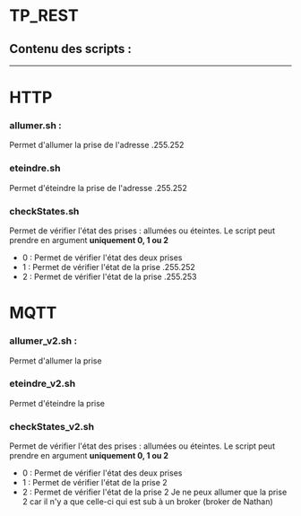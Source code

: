 # TP_REST

## Contenu des scripts :

---
# HTTP

### allumer.sh :
 Permet d'allumer la prise de l'adresse .255.252
 
### eteindre.sh
  Permet d'éteindre la prise de l'adresse .255.252
  
### checkStates.sh
  Permet de vérifier l'état des prises : allumées ou éteintes.
  Le script peut prendre en argument **uniquement 0, 1 ou 2**
  
   - 0 : Permet de vérifier l'état des deux prises
   - 1 : Permet de vérifier l'état de la prise .255.252
   - 2 : Permet de vérifier l'état de la prise .255.253

# MQTT

### allumer_v2.sh :
 Permet d'allumer la prise
 
### eteindre_v2.sh
  Permet d'éteindre la prise
  
### checkStates_v2.sh
  Permet de vérifier l'état des prises : allumées ou éteintes.
  Le script peut prendre en argument **uniquement 0, 1 ou 2**
  
   - 0 : Permet de vérifier l'état des deux prises 
   - 1 : Permet de vérifier l'état de la prise 2
   - 2 : Permet de vérifier l'état de la prise 2
  Je ne peux allumer que la prise 2 car il n'y a que celle-ci qui est sub à un broker (broker de Nathan)
